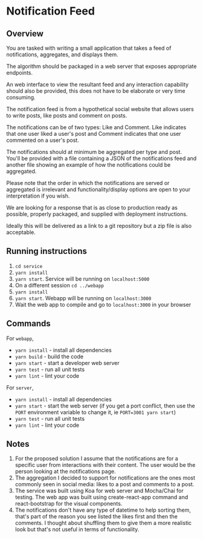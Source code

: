 # Notification Feed

## Overview

You are tasked with writing a small application that takes a feed of notifications, aggregates, and displays them. 

The algorithm should be packaged in a web server that exposes appropriate endpoints. 

An web interface to view the resultant feed and any interaction capability should also be provided, this does not have to be elaborate or very time consuming.
 
The notification feed is from a hypothetical social website that allows users to write posts, like posts and comment on posts. 

The notifications can be of two types: Like and Comment. Like indicates that one user liked a user's post and Comment indicates that one user commented on a user's post.

The notifications should at minimum be aggregated per type and post. You'll be provided with a file containing a JSON of the notifications feed and another file showing an example of how the notifications could be aggregated.

Please note that the order in which the notifications are served or aggregated is irrelevant and functionality/display options are open to your interpretation if you wish.

We are looking for a response that is as close to production ready as possible, properly packaged, and supplied with deployment instructions.

Ideally this will be delivered as a link to a git repository but a zip file is also acceptable.

## Running instructions
1. `cd service`
2. `yarn install`
3. `yarn start`. Service will be running on `localhost:5000`
4. On a different session `cd ../webapp`
5. `yarn install`
6. `yarn start`. Webapp will be running on `localhost:3000`
7. Wait the web app to compile and go to `localhost:3000` in your browser

## Commands

For `webapp`,

* `yarn install` - install all dependencies
* `yarn build` - build the code
* `yarn start` - start a developer web server
* `yarn test` - run all unit tests
* `yarn lint` - lint your code

For `server`,

* `yarn install` - install all dependencies
* `yarn start` - start the web server (if you get a port conflict, then use the `PORT` environment variable to change it, ie `PORT=3001 yarn start`)
* `yarn test` - run all unit tests
* `yarn lint` - lint your code

## Notes

1. For the proposed solution I assume that the notifications are for a specific user from interactions with their content. The user would be the person looking at the notifications page.
2. The aggregation I decided to support for notifications are the ones most commonly seen in social media: likes to a post and comments to a post.
3. The service was built using Koa for web server and Mocha/Chai for testing. The web app was built using create-react-app command and react-bootstrap for the visual components.
4. The notifications don't have any type of datetime to help sorting them, that's part of the reason you see listed the likes first and then the comments. I thought about shuffling them to give them a more realistic look but that's not useful in terms of functionality.
